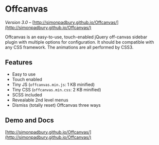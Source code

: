 # Offcanvas

*Version 3.0* – [http://simonpadbury.github.io/Offcanvas/](http://simonpadbury.github.io/Offcanvas/)

Offcanvas is an easy-to-use, touch-enabled jQuery off-canvas sidebar plugin with multiple options for configuration. It should be compatible with any CSS framework. The animations are all performed by CSS3.

## Features

* Easy to use
* Touch enabled
* Tiny JS (`offcanvas.min.js`: 1 KB minified)
* Tiny CSS (`offcanvas.min.css`: 2 KB minified)
* SCSS included
* Revealable 2nd level menus
* Dismiss (totally reset) Offcanvas three ways

## Demo and Docs

[http://simonpadbury.github.io/Offcanvas/](http://simonpadbury.github.io/Offcanvas/)
